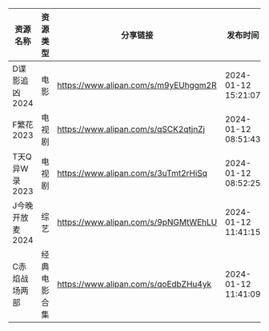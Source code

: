 | 资源名称       | 资源类型   | 分享链接                                 | 发布时间                |
| ---------- | ------ | ------------------------------------ | ------------------- |
| D谍影追凶2024  | 电影     | https://www.alipan.com/s/m9yEUhggm2R | 2024-01-12 15:21:07 |
| F繁花2023    | 电视剧    | https://www.alipan.com/s/qSCK2qtjnZj | 2024-01-12 08:51:43 |
| T天Q异W录2023 | 电视剧    | https://www.alipan.com/s/3uTmt2rHiSq | 2024-01-12 08:52:25 |
| J今晚开放麦2024 | 综艺     | https://www.alipan.com/s/9pNGMtWEhLU | 2024-01-12 11:41:15 |
| C赤焰战场两部    | 经典电影合集 | https://www.alipan.com/s/qoEdbZHu4yk | 2024-01-12 11:41:09 |
